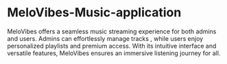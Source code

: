 # MeloVibes-Music-application
MeloVibes offers a seamless music streaming experience for both admins and users. Admins can effortlessly manage tracks , while users enjoy personalized playlists and premium access. With its intuitive interface and versatile features, MeloVibes ensures an immersive listening journey for all.
